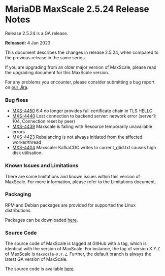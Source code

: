 # MariaDB MaxScale 2.5.24 Release Notes

Release 2.5.24 is a GA release.

**Released:** 4 Jan 2023

This document describes the changes in release 2.5.24, when compared to the previous release in the same series.

If you are upgrading from an older major version of MaxScale, please read the upgrading document for this MaxScale version.

For any problems you encounter, please consider submitting a bug report on [our Jira](https://jira.mariadb.org/projects/MXS).

### Bug fixes

* [MXS-4450](https://jira.mariadb.org/browse/MXS-4450) 6.4 no longer provides full certificate chain in TLS HELLO
* [MXS-4440](https://jira.mariadb.org/browse/MXS-4440) Lost connection to backend server: network error (server1: 104, Connection reset by peer)
* [MXS-4439](https://jira.mariadb.org/browse/MXS-4439) Maxscale is failing with Resource temporarily unavailable errors
* [MXS-4423](https://jira.mariadb.org/browse/MXS-4423) Rebalancing is not always initiated from the affected worker/thread
* [MXS-4404](https://jira.mariadb.org/browse/MXS-4404) Maxscale: KafkaCDC writes to current\_gtid.txt causes high disk utilisation.

### Known Issues and Limitations

There are some limitations and known issues within this version of MaxScale. For more information, please refer to the Limitations document.

### Packaging

RPM and Debian packages are provided for supported the Linux distributions.

Packages can be downloaded [here](https://mariadb.com/downloads/#mariadb_platform-mariadb_maxscale).

### Source Code

The source code of MaxScale is tagged at GitHub with a tag, which is identical with the version of MaxScale. For instance, the tag of version X.Y.Z of MaxScale is `maxscale-X.Y.Z`. Further, the default branch is always the latest GA version of MaxScale.

The source code is available [here](https://github.com/mariadb-corporation/MaxScale).

